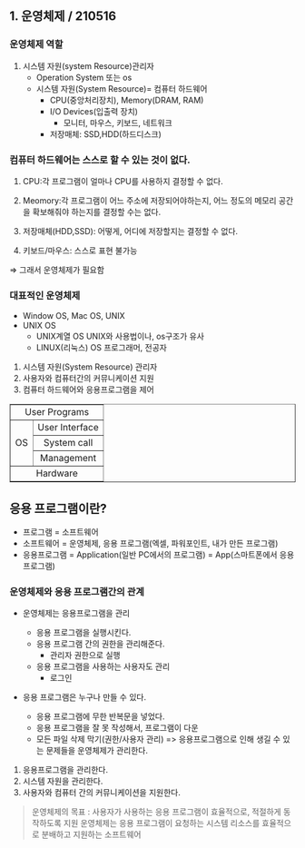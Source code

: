 ## 1. 운영체제 / 210516


### 운영체제 역할

1. 시스템 자원(system Resource)관리자
    - Operation System 또는 os
    - 시스템 자원(System Resource)= 컴퓨터 하드웨어
        - CPU(중앙처리장치), Memory(DRAM, RAM)
        - I/O Devices(입출력 장치)
            - 모니터, 마우스, 키보드, 네트워크
        - 저장매체: SSD,HDD(하드디스크)

### 컴퓨터 하드웨어는 스스로 할 수 있는 것이 없다.

1. CPU:각 프로그램이 얼마나 CPU를 사용하지 결정할 수 없다.

2. Meomory:각 프로그램이 어느 주소에 저장되어야하는지, 어느 정도의 메모리 공간을 확보해줘야 하는지를 결정할 수는 없다.

3. 저장매체(HDD,SSD): 어떻게, 어디에 저장할지는 결정할 수 없다.

4. 키보드/마우스: 스스로 표현 불가능

⇒ 그래서 운영체제가 필요함


### 대표적인 운영체제

- Window OS, Mac OS, UNIX
- UNIX OS
    - UNIX계열 OS
         UNIX와 사용법이나, os구조가 유사
    - LINUX(리눅스) OS
         프로그래머, 전공자


1. 시스템 자원(System Resource) 관리자
2. 사용자와 컴퓨터간의 커뮤니케이션 지원
3. 컴퓨터 하드웨어와 응용프로그램을 제어

<table border="1" width=250>
    <tr align="center">
        <td colspan= "2">User Programs</td>
    </tr>
    <tr align="center">
       <td rowspan="3">OS</td>
       <td>User Interface</td> 
    </tr>
    <tr align="center">
        <td>System call</td>
    </tr>
    <tr align="center">
        <td>Management</td>
    </tr>
    <tr align="center">
        <td colspan = "2">Hardware</td>
    </tr>

</table>



## 응용 프로그램이란?

- 프로그램 = 소프트웨어
- 소프트웨어 = 운영체제, 응용 프로그램(엑셀, 파워포인트, 내가 만든 프로그램)
- 응용프로그램 = Application(일반 PC에서의 프로그램) = App(스마트폰에서 응용 프로그램)

### 운영체제와 응용 프로그램간의 관계

- 운영체제는 응용프로그램을 관리
    - 응용 프로그램을 실행시킨다.
    - 응용 프로그램 간의 권한을 관리해준다.
        - 관리자 권한으로 실행
    - 응용 프로그램을 사용하는 사용자도 관리
        - 로그인

-  응용 프로그램은 누구나 만들 수 있다.
    - 응용 프로그램에 무한 반복문을 넣었다.
    - 응용 프로그램을 잘 못 작성해서, 프로그램이 다운
    - 모든 파일 삭제 막기(권한/사용자 관리)
    => 응용프로그램으로 인해 생길 수 있는 문제들을 운영체제가 관리한다.

1. 응용프로그램을 관리한다.
2. 시스템 자원을 관리한다.
3. 사용자와 컴퓨터 간의 커뮤니케이션을 지원한다.

> 운영체제의 목표 : 사용자가 사용하는 응용 프로그램이 효율적으로, 적절하게 동작하도록 지원
> 운영체제는 응용 프로그램이 요청하는 시스템 리소스를 효율적으로 분배하고 지원하는 소프트웨어